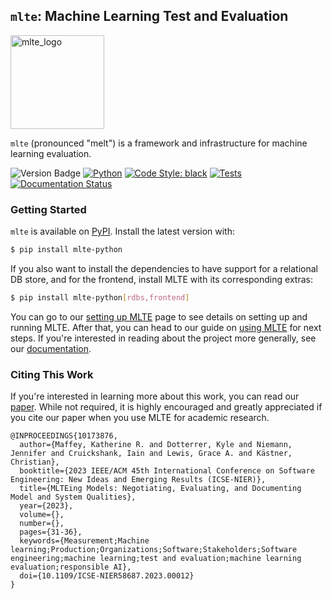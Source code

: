 ## `mlte`: Machine Learning Test and Evaluation

<img src="https://raw.githubusercontent.com/mlte-team/mlte/master/assets/MLTE_Logo_Color.svg" alt="mlte_logo" width="150"/>

`mlte` (pronounced "melt") is a framework and infrastructure for machine learning evaluation.

![Version Badge](https://img.shields.io/badge/release-v2.0.0-e19b38)
[![Python](https://img.shields.io/pypi/pyversions/mlte-python.svg)](https://badge.fury.io/py/mlte-python)
[![Code Style: black](https://img.shields.io/badge/code%20style-black-000000.svg)](https://github.com/psf/black)
[![Tests](https://github.com/mlte-team/mlte/actions/workflows/ci.yaml/badge.svg)](https://github.com/mlte-team/mlte/actions/workflows/ci.yaml)
[![Documentation Status](https://readthedocs.org/projects/mlte/badge/?version=latest)](https://mlte.readthedocs.io/en/latest/?badge=latest)

### Getting Started

`mlte` is available on <a href="https://pypi.org/project/mlte-python/" target="_blank">PyPI</a>. Install the latest version with:

```bash
$ pip install mlte-python
```

If you also want to install the dependencies to have support for a relational DB store, and for the frontend, install MLTE with its corresponding extras:

```bash
$ pip install mlte-python[rdbs,frontend]
```

You can go to our <a href="https://mlte.readthedocs.io/en/latest/setting_up_mlte/" target="_blank">setting up MLTE</a> page to see details on setting up and running MLTE. After that, you can head to our guide on <a href="https://mlte.readthedocs.io/en/latest/using_mlte/" target="_blank">using MLTE</a> for next steps. If you're interested in reading about the project more generally, see our <a href="https://mlte.readthedocs.io/en/latest/" target="_blank">documentation</a>.

### Citing This Work

If you're interested in learning more about this work, you can read our <a href="https://ieeexplore.ieee.org/document/10173876" target="_blank">paper</a>. While not required, it is highly encouraged and greatly appreciated if you cite our paper when you use MLTE for academic research.

```
@INPROCEEDINGS{10173876,
  author={Maffey, Katherine R. and Dotterrer, Kyle and Niemann, Jennifer and Cruickshank, Iain and Lewis, Grace A. and Kästner, Christian},
  booktitle={2023 IEEE/ACM 45th International Conference on Software Engineering: New Ideas and Emerging Results (ICSE-NIER)}, 
  title={MLTEing Models: Negotiating, Evaluating, and Documenting Model and System Qualities}, 
  year={2023},
  volume={},
  number={},
  pages={31-36},
  keywords={Measurement;Machine learning;Production;Organizations;Software;Stakeholders;Software engineering;machine learning;test and evaluation;machine learning evaluation;responsible AI},
  doi={10.1109/ICSE-NIER58687.2023.00012}
}
```